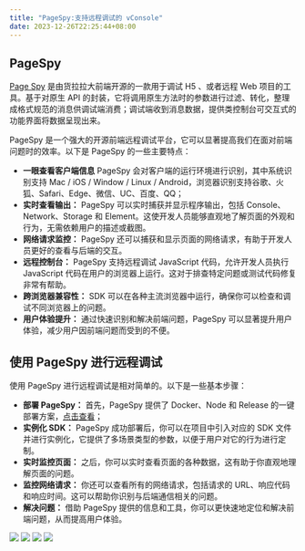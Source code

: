 ```yaml
---
title: "PageSpy:支持远程调试的 vConsole"
date: 2023-12-26T22:25:44+08:00
---
```


## PageSpy

[Page Spy](https://github.com/HuolalaTech/page-spy-web) 是由货拉拉大前端开源的一款用于调试 H5 、或者远程 Web 项目的工具。基于对原生 API 的封装，它将调用原生方法时的参数进行过滤、转化，整理成格式规范的消息供调试端消费；调试端收到消息数据，提供类控制台可交互式的功能界面将数据呈现出来。

PageSpy 是一个强大的开源前端远程调试平台，它可以显著提高我们在面对前端问题时的效率。以下是 PageSpy 的一些主要特点：

- **一眼查看客户端信息** PageSpy 会对客户端的运行环境进行识别，其中系统识别支持 Mac / iOS / Window / Linux / Android，浏览器识别支持谷歌、火狐、Safari、Edge、微信、UC、百度、QQ；
- **实时查看输出：** PageSpy 可以实时捕获并显示程序输出，包括 Console、Network、Storage 和 Element。这使开发人员能够直观地了解页面的外观和行为，无需依赖用户的描述或截图。
- **网络请求监控：** PageSpy 还可以捕获和显示页面的网络请求，有助于开发人员更好的查看与后端的交互。
- **远程控制台：** PageSpy 支持远程调试 JavaScript 代码，允许开发人员执行 JavaScript 代码在用户的浏览器上运行。这对于排查特定问题或测试代码修复非常有帮助。
- **跨浏览器兼容性：** SDK 可以在各种主流浏览器中运行，确保你可以检查和调试不同浏览器上的问题。
- **用户体验提升：** 通过快速识别和解决前端问题，PageSpy 可以显著提升用户体验，减少用户因前端问题而受到的不便。

## 使用 PageSpy 进行远程调试

使用 PageSpy 进行远程调试是相对简单的。以下是一些基本步骤：

- **部署 PageSpy：** 首先，PageSpy 提供了 Docker、Node 和 Release 的一键部署方案，[点击查看](https://github.com/HuolalaTech/page-spy-web/blob/main/README_CN.md#%E5%A6%82%E4%BD%95%E4%BD%BF%E7%94%A8)；
- **实例化 SDK：** PageSpy 成功部署后，你可以在项目中引入对应的 SDK 文件并进行实例化，它提供了多场景类型的参数，以便于用户对它的行为进行定制。
- **实时监控页面：** 之后，你可以实时查看页面的各种数据，这有助于你直观地理解页面的问题。
- **监控网络请求：** 你还可以查看所有的网络请求，包括请求的 URL、响应代码和响应时间。这可以帮助你识别与后端通信相关的问题。
- **解决问题：** 借助 PageSpy 提供的信息和工具，你可以更快速地定位和解决前端问题，从而提高用户体验。

<img src="/img/96/01.awebp" />

<img src="/img/96/02.awebp" />

<img src="/img/96/03.awebp" />

<img src="/img/96/04.awebp" />